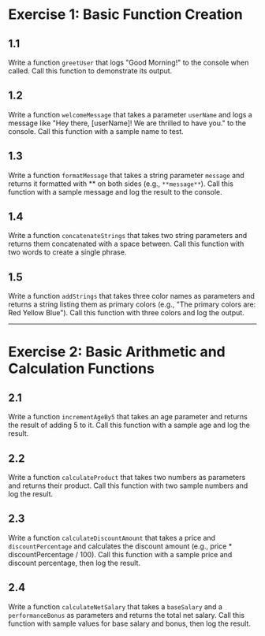 # Exercise 1: Basic Function Creation

## 1.1
Write a function `greetUser` that logs "Good Morning!" to the console when called. Call this function to demonstrate its output.

## 1.2
Write a function `welcomeMessage` that takes a parameter `userName` and logs a message like "Hey there, [userName]! We are thrilled to have you." to the console. Call this function with a sample name to test.

## 1.3
Write a function `formatMessage` that takes a string parameter `message` and returns it formatted with ** on both sides (e.g., `**message**`). Call this function with a sample message and log the result to the console.

## 1.4
Write a function `concatenateStrings` that takes two string parameters and returns them concatenated with a space between. Call this function with two words to create a single phrase.

## 1.5
Write a function `addStrings` that takes three color names as parameters and returns a string listing them as primary colors (e.g., "The primary colors are: Red Yellow Blue"). Call this function with three colors and log the output.

---

# Exercise 2: Basic Arithmetic and Calculation Functions

## 2.1
Write a function `incrementAgeBy5` that takes an age parameter and returns the result of adding 5 to it. Call this function with a sample age and log the result.

## 2.2
Write a function `calculateProduct` that takes two numbers as parameters and returns their product. Call this function with two sample numbers and log the result.

## 2.3
Write a function `calculateDiscountAmount` that takes a price and `discountPercentage` and calculates the discount amount (e.g., price * discountPercentage / 100). Call this function with a sample price and discount percentage, then log the result.

## 2.4
Write a function `calculateNetSalary` that takes a `baseSalary` and a `performanceBonus` as parameters and returns the total net salary. Call this function with sample values for base salary and bonus, then log the result.
